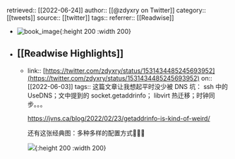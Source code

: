 retrieved:: [[2022-06-24]]
author:: [[@zdyxry on Twitter]]
category:: [[tweets]]
source:: [[twitter]]
tags:: 
referrer:: [[Readwise]]

- ![book_image](https://pbs.twimg.com/profile_images/902692244183855104/9BQCMb7T.jpg){:height 200 :width 200}
- ## [[Readwise Highlights]]
	- link:: [https://twitter.com/zdyxry/status/1531434485245693952](https://twitter.com/zdyxry/status/1531434485245693952)
	  on:: [[2022-06-03]]
	  tags:: 
	  这篇文章让我想起平时没少被 DNS 坑：
	  ssh 中的 UseDNS；文中提到的 socket.getaddrinfo； libvirt 热迁移；时钟同步。。。
	  
	  https://jvns.ca/blog/2022/02/23/getaddrinfo-is-kind-of-weird/
	  
	  还有这张经典图：多种多样的配置方式🤯🤯🤯
	  
	  ![](https://pbs.twimg.com/media/FUC-3jgaIAALAKy.png){:height 200 :width 200}